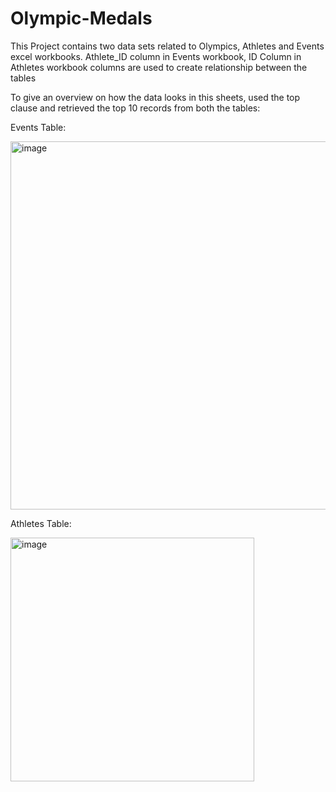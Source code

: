 # Olympic-Medals
This Project contains two data sets related to Olympics,
Athletes and Events excel workbooks.
Athlete_ID column in Events workbook, ID Column in Athletes workbook columns are used to create relationship between the tables

To give an overview on how the data looks in this sheets, used the top clause and retrieved the top 10 records from both the tables:

Events Table:

<img width="589" alt="image" src="https://github.com/Sums1764/Olympic-Medals/assets/150422996/581212ed-726f-46a3-8396-f88c3de6d0e2">

Athletes Table:

<img width="390" alt="image" src="https://github.com/Sums1764/Olympic-Medals/assets/150422996/942f5a37-212b-4ecd-be67-2b18977ba13d">



